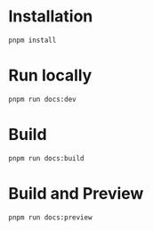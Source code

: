 # Installation
```
pnpm install
```

# Run locally
```
pnpm run docs:dev
```

# Build
```
pnpm run docs:build
```

# Build and Preview
```
pnpm run docs:preview
```
